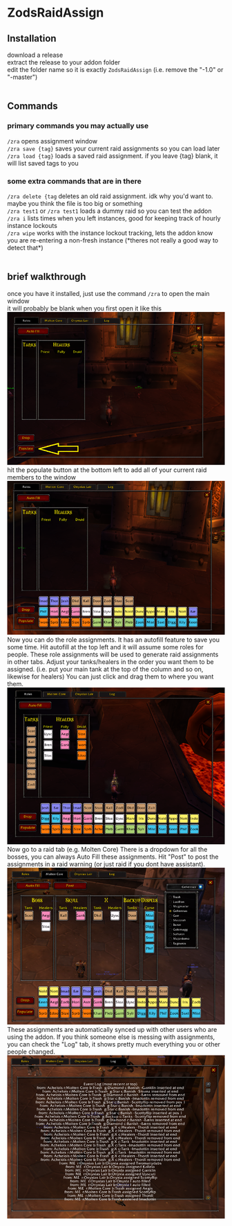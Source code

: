 # ZodsRaidAssign
<h2>Installation</h2>
download a release<br>
extract the release to your addon folder<br>
edit the folder name so it is exactly <code>ZodsRaidAssign</code> (i.e. remove the "-1.0" or "-master")<br>
<br>
<h2>Commands</h2>
<h3>primary commands you may actually use</h3>
<code>/zra</code> opens assignment window<br>
<code>/zra save {tag}</code> saves your current raid assignments so you can load later<br>
<code>/zra load {tag}</code> loads a saved raid assignment. if you leave {tag} blank, it will list saved tags to you<br>

<h3>some extra commands that are in there</h3>
<code>/zra delete {tag</code> deletes an old raid assignment. idk why you'd want to. maybe you think the file is too big or something<br>
<code>/zra test1</code> or <code>/zra test1</code> loads a dummy raid so you can test the addon<br>
<code>/zra i</code> lists times when you left instances, good for keeping track of hourly instance lockouts<br>
<code>/zra wipe</code> works with the instance lockout tracking, lets the addon know you are re-entering a non-fresh instance (*theres not really a good way to detect that*)<br>

<br>
<h2>brief walkthrough</h2>

once you have it installed, just use the command `/zra` to open the main window <br>
it will probably be blank when you first open it like this
![roles tab](https://github.com/Alogsdon/ZodsRaidAssign/blob/master/images/Empty.png)
<br>
hit the populate button at the bottom left to add all of your current raid members to the window
![roles tab](https://github.com/Alogsdon/ZodsRaidAssign/blob/master/images/populated.png)
<br>
Now you can do the role assignments. It has an autofill feature to save you some time. Hit autofill at the top left and it will assume some roles for people. These role assignments will be used to generate raid assignments in other tabs. Adjust your tanks/healers in the order you want them to be assigned. (i.e. put your main tank at the top of the column and so on, likewise for healers) You can just click and drag them to where you want them.
![roles tab](https://github.com/Alogsdon/ZodsRaidAssign/blob/master/images/RolesTab.png)
<br>
Now go to a raid tab (e.g. Molten Core) There is a dropdown for all the bosses, you can always Auto Fill these assignments. Hit "Post" to post the assignments in a raid warning (or just raid if you dont have assistant). 
![roles tab](https://github.com/Alogsdon/ZodsRaidAssign/blob/master/images/Gehennas.png)
<br>
These assignments are automatically synced up with other users who are using the addon. If you think someone else is messing with assignments, you can check the "Log" tab, it shows pretty much everything you or other people changed.
![roles tab](https://github.com/Alogsdon/ZodsRaidAssign/blob/master/images/Log.png)


